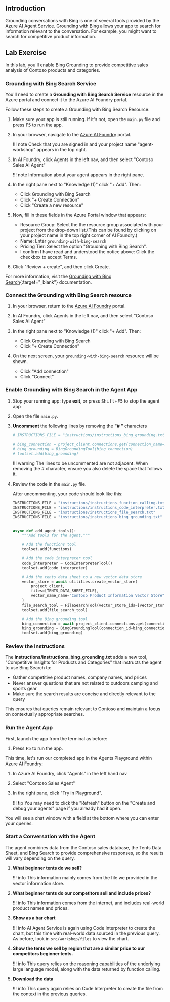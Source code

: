 ## Introduction

Grounding conversations with Bing is one of several tools provided by the Azure AI Agent Service. Grounding with Bing allows your app to search for information relevant to the conversation. For example, you might want to search for competitive product information.

## Lab Exercise

In this lab, you'll enable Bing Grounding to provide competitive sales analysis of Contoso products and categories.

### Grounding with Bing Search Service

You'll need to create a **Grounding with Bing Search Service** resource in the Azure portal and connect it to the Azure AI Foundry portal.

Follow these steps to create a Grounding with Bing Search Resource:

1. Make sure your app is still running. If it's not, open the `main.py` file and press <kbd>F5</kbd> to run the app.

1. In your browser, navigate to the [Azure AI Foundry](https://ai.azure.com) portal.

    !!! note
        Check that you are signed in and your project name "agent-workshop" appears in the top right.

2. In AI Foundry, click Agents in the left nav, and then select "Contoso Sales AI Agent"

    !!! note
        Information about your agent appears in the right pane. 

3. In the right pane next to "Knowledge (1)" click "+ Add". Then:

    - Click Grounding with Bing Search
    - Click "+ Create Connection"
    - Click "Create a new resource"

4. Now, fill in these fields in the Azure Portal window that appears:

    - Resource Group: Select the the resource group associated with your project from the drop-down list.(This can be found by clicking on your project name in the top right corner of AI Foundry.)
    - Name: Enter `grounding-with-bing-search`
    - Pricing Tier: Select the option "Groudning with Bing Search".
    - I confirm I have read and understood the notice above: Click the checkbox to accept Terms.

5. Click "Review + create", and then click Create.

For more information, visit the [Grounding with Bing Search](https://learn.microsoft.com/en-us/azure/ai-services/agents/how-to/tools/bing-grounding){:target="_blank"} documentation.

### Connect the Grounding with Bing Search resource

1. In your browser, return to the [Azure AI Foundry](https://ai.azure.com) portal.

2. In AI Foundry, click Agents in the left nav, and then select "Contoso Sales AI Agent"

3. In the right pane next to "Knowledge (1)" click "+ Add". Then:

    - Click Grounding with Bing Search
    - Click "+ Create Connection"

4. On the next screen, your `grounding-with-bing-search` resource will be shown.

     - Click "Add connection"
     - Click "Connect"

### Enable Grounding with Bing Search in the Agent App

1. Stop your running app: type **exit**, or press <kbd>Shift</kbd>+<kbd>F5</kbd> to stop the agent app

1. Open the file `main.py`.

1. **Uncomment** the following lines by removing the **"# "** characters

    ```python
    # INSTRUCTIONS_FILE = "instructions/instructions_bing_grounding.txt"
    
    # bing_connection = project_client.connections.get(connection_name=BING_CONNECTION_NAME)
    # bing_grounding = BingGroundingTool(bing_connection)
    # toolset.add(bing_grounding)
    ```

    !!! warning
        The lines to be uncommented are not adjacent. When removing the # character, ensure you also delete the space that follows it.

1. Review the code in the `main.py` file.

    After uncommenting, your code should look like this:

    ``` python
    INSTRUCTIONS_FILE = "instructions/instructions_function_calling.txt"
    INSTRUCTIONS_FILE = "instructions/instructions_code_interpreter.txt"
    INSTRUCTIONS_FILE = "instructions/instructions_file_search.txt"
    INSTRUCTIONS_FILE = "instructions/instructions_bing_grounding.txt"


    async def add_agent_tools():
        """Add tools for the agent."""

        # Add the functions tool
        toolset.add(functions)

        # Add the code interpreter tool
        code_interpreter = CodeInterpreterTool()
        toolset.add(code_interpreter)

        # Add the tents data sheet to a new vector data store
        vector_store = await utilities.create_vector_store(
            project_client,
            files=[TENTS_DATA_SHEET_FILE],
            vector_name_name="Contoso Product Information Vector Store",
        )
        file_search_tool = FileSearchTool(vector_store_ids=[vector_store.id])
        toolset.add(file_search_tool)

        # Add the Bing grounding tool
        bing_connection = await project_client.connections.get(connection_name=BING_CONNECTION_NAME)
        bing_grounding = BingGroundingTool(connection_id=bing_connection.id)
        toolset.add(bing_grounding)
    ```

### Review the Instructions

The **instructions/instructions_bing_grounding.txt** adds a new tool, "Competitive Insights for Products and Categories" that instructs the agent to use Bing Search to:

- Gather competitive product names, company names, and prices
- Never answer questions that are not related to outdoors camping and sports gear
- Make sure the search results are concise and directly relevant to the query

This ensures that queries remain relevant to Contoso and maintain a focus on contextually appropriate searches.

### Run the Agent App

First, launch the app from the terminal as before:

1. Press <kbd>F5</kbd> to run the app.

This time, let's run our completed app in the Agents Playground within Azure AI Foundry:

1. In Azure AI Foundry, click "Agents" in the left hand nav
2. Select "Contoso Sales Agent"
3. In the right pane, click "Try in Playground".

    !!! tip
        You may need to click the "Refresh" button on the "Create and debug your agents" page if you already had it open.

You will see a chat window with a field at the bottom where you can enter your queries.

### Start a Conversation with the Agent

The agent combines data from the Contoso sales database, the Tents Data Sheet, and Bing Search to provide comprehensive responses, so the results will vary depending on the query.

1. **What beginner tents do we sell?**

    !!! info
        This information mainly comes from the file we provided in the vector information store. 

2. **What beginner tents do our competitors sell and include prices?**

    !!! info
        This information comes from the internet, and includes real-world product names and prices.

3. **Show as a bar chart**

    !!! info
        AI Agent Service is again using Code Interpreter to create the chart, but this time with
        real-world data sourced in the previous query. As before, look in `src/workshop/files` to view the chart.

4. **Show the tents we sell by region that are a similar price to our competitors beginner tents.**

    !!! info
        This query relies on the reasoning capabilities of the underlying large language model, along with the data returned by function calling. 

5. **Download the data**

    !!! info
        This query again relies on Code Interpreter to create the file from the context in the 
        previous queries.
    

